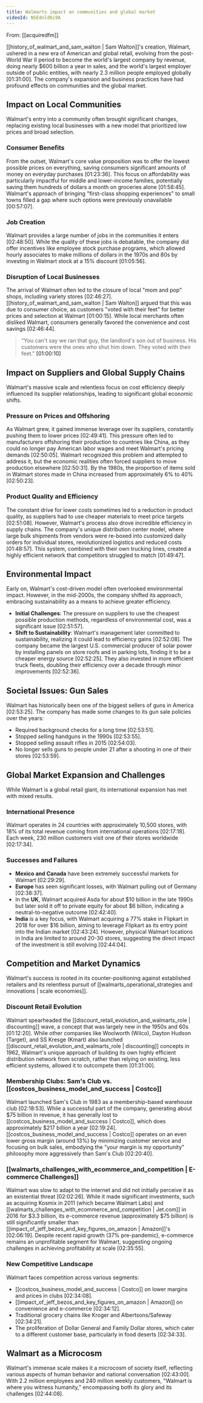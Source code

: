 ```yaml
---
title: Walmarts impact on communities and global market
videoId: NSEdnld6i9A
---
```


From: [[acquiredfm]] <br/> 

[[history_of_walmart_and_sam_walton | Sam Walton]]'s creation, Walmart, ushered in a new era of American and global retail, evolving from the post-World War II period to become the world's largest company by revenue, doing nearly $600 billion a year in sales, and the world's largest employer outside of public entities, with nearly 2.3 million people employed globally [01:31:00]. The company's expansion and business practices have had profound effects on communities and the global market.

## Impact on Local Communities

Walmart's entry into a community often brought significant changes, replacing existing local businesses with a new model that prioritized low prices and broad selection.

### Consumer Benefits
From the outset, Walmart's core value proposition was to offer the lowest possible prices on everything, saving consumers significant amounts of money on everyday purchases [01:23:36]. This focus on affordability was particularly impactful for middle and lower-income families, potentially saving them hundreds of dollars a month on groceries alone [01:58:45]. Walmart's approach of bringing "first-class shopping experiences" to small towns filled a gap where such options were previously unavailable [00:57:07].

### Job Creation
Walmart provides a large number of jobs in the communities it enters [02:48:50]. While the quality of these jobs is debatable, the company did offer incentives like employee stock purchase programs, which allowed hourly associates to make millions of dollars in the 1970s and 80s by investing in Walmart stock at a 15% discount [01:05:56].

### Disruption of Local Businesses
The arrival of Walmart often led to the closure of local "mom and pop" shops, including variety stores [02:46:27]. [[history_of_walmart_and_sam_walton | Sam Walton]] argued that this was due to consumer choice, as customers "voted with their feet" for better prices and selection at Walmart [01:00:15]. While local merchants often disliked Walmart, consumers generally favored the convenience and cost savings [02:46:44].

> "You can't say we ran that guy, the landlord's son out of business. His customers were the ones who shut him down. They voted with their feet." <a class="yt-timestamp" data-t="01:00:10">[01:00:10]</a>

## Impact on Suppliers and Global Supply Chains

Walmart's massive scale and relentless focus on cost efficiency deeply influenced its supplier relationships, leading to significant global economic shifts.

### Pressure on Prices and Offshoring
As Walmart grew, it gained immense leverage over its suppliers, constantly pushing them to lower prices [02:49:41]. This pressure often led to manufacturers offshoring their production to countries like China, as they could no longer pay American labor wages and meet Walmart's pricing demands [02:50:05]. Walmart recognized this problem and attempted to address it, but the economic realities often forced suppliers to move production elsewhere [02:50:31]. By the 1980s, the proportion of items sold in Walmart stores made in China increased from approximately 6% to 40% [02:50:23].

### Product Quality and Efficiency
The constant drive for lower costs sometimes led to a reduction in product quality, as suppliers had to use cheaper materials to meet price targets [02:51:08]. However, Walmart's process also drove incredible efficiency in supply chains. The company's unique distribution center model, where large bulk shipments from vendors were re-boxed into customized daily orders for individual stores, revolutionized logistics and reduced costs [01:48:57]. This system, combined with their own trucking lines, created a highly efficient network that competitors struggled to match [01:49:47].

## Environmental Impact

Early on, Walmart's cost-driven model often overlooked environmental impact. However, in the mid-2000s, the company shifted its approach, embracing sustainability as a means to achieve greater efficiency.

*   **Initial Challenges**: The pressure on suppliers to use the cheapest possible production methods, regardless of environmental cost, was a significant issue [02:51:57].
*   **Shift to Sustainability**: Walmart's management later committed to sustainability, realizing it could lead to efficiency gains [02:52:08]. The company became the largest U.S. commercial producer of solar power by installing panels on store roofs and in parking lots, finding it to be a cheaper energy source [02:52:25]. They also invested in more efficient truck fleets, doubling their efficiency over a decade through minor improvements [02:52:36].

## Societal Issues: Gun Sales

Walmart has historically been one of the biggest sellers of guns in America [02:53:25]. The company has made some changes to its gun sale policies over the years:

*   Required background checks for a long time [02:53:51].
*   Stopped selling handguns in the 1990s [02:53:55].
*   Stopped selling assault rifles in 2015 [02:54:03].
*   No longer sells guns to people under 21 after a shooting in one of their stores [02:53:59].

## Global Market Expansion and Challenges

While Walmart is a global retail giant, its international expansion has met with mixed results.

### International Presence
Walmart operates in 24 countries with approximately 10,500 stores, with 18% of its total revenue coming from international operations [02:17:18]. Each week, 230 million customers visit one of their stores worldwide [02:17:34].

### Successes and Failures
*   **Mexico and Canada** have been extremely successful markets for Walmart [02:29:29].
*   **Europe** has seen significant losses, with Walmart pulling out of Germany [02:38:37].
*   In the **UK**, Walmart acquired Asda for about $10 billion in the late 1990s but later sold it off to private equity for about $6 billion, indicating a neutral-to-negative outcome [02:42:40].
*   **India** is a key focus, with Walmart acquiring a 77% stake in Flipkart in 2018 for over $16 billion, aiming to leverage Flipkart as its entry point into the Indian market [02:43:24]. However, physical Walmart locations in India are limited to around 20-30 stores, suggesting the direct impact of the investment is still evolving [02:44:04].

## Competition and Market Dynamics

Walmart's success is rooted in its counter-positioning against established retailers and its relentless pursuit of [[walmarts_operational_strategies and innovations | scale economies]].

### Discount Retail Evolution
Walmart spearheaded the [[discount_retail_evolution_and_walmarts_role | discounting]] wave, a concept that was largely new in the 1950s and 60s [01:12:20]. While other companies like Woolworth (Wilco), Dayton Hudson (Target), and SS Kresge (Kmart) also launched [[discount_retail_evolution_and_walmarts_role | discounting]] concepts in 1962, Walmart's unique approach of building its own highly efficient distribution network from scratch, rather than relying on existing, less efficient systems, allowed it to outcompete them [01:31:00].

### Membership Clubs: Sam's Club vs. [[costcos_business_model_and_success | Costco]]
Walmart launched Sam's Club in 1983 as a membership-based warehouse club [02:18:53]. While a successful part of the company, generating about $75 billion in revenue, it has generally lost to [[costcos_business_model_and_success | Costco]], which does approximately $217 billion a year [02:19:24]. [[costcos_business_model_and_success | Costco]] operates on an even lower gross margin (around 13%) by minimizing customer service and focusing on bulk sales, embodying the "your margin is my opportunity" philosophy more aggressively than Sam's Club [02:20:40].

### [[walmarts_challenges_with_ecommerce_and_competition | E-commerce Challenges]]
Walmart was slow to adapt to the internet and did not initially perceive it as an existential threat [02:02:26]. While it made significant investments, such as acquiring Kosmix in 2011 (which became Walmart Labs) and [[walmarts_challenges_with_ecommerce_and_competition | Jet.com]] in 2016 for $3.3 billion, its e-commerce revenue (approximately $75 billion) is still significantly smaller than [[impact_of_jeff_bezos_and_key_figures_on_amazon | Amazon]]'s [02:06:19]. Despite recent rapid growth (37% pre-pandemic), e-commerce remains an unprofitable segment for Walmart, suggesting ongoing challenges in achieving profitability at scale [02:35:55].

### New Competitive Landscape
Walmart faces competition across various segments:
*   [[costcos_business_model_and_success | Costco]] on lower margins and prices in clubs [02:34:08].
*   [[impact_of_jeff_bezos_and_key_figures_on_amazon | Amazon]] on convenience and e-commerce [02:34:12].
*   Traditional grocery chains like Kroger and Albertsons/Safeway [02:34:21].
*   The proliferation of Dollar General and Family Dollar stores, which cater to a different customer base, particularly in food deserts [02:34:33].

## Walmart as a Microcosm

Walmart's immense scale makes it a microcosm of society itself, reflecting various aspects of human behavior and national conversation [02:43:00]. With 2.2 million employees and 240 million weekly customers, "Walmart is where you witness humanity," encompassing both its glory and its challenges [02:44:08].